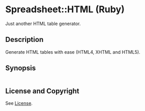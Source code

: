 Spreadsheet::HTML (Ruby)
========================
Just another HTML table generator.

Description
-----------
Generate HTML tables with ease (HTML4, XHTML and HTML5).

Synopsis
--------
```ruby

```

License and Copyright
---------------------
See [License](license.md).
